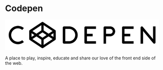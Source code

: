Codepen
=======

[![Image of CodePen][codepen_logo]][codepen]

A place to play, inspire, educate and share our love of the front end side of the web.

[codepen]: https://codepen.io
[codepen_logo]: ./codepen.png
